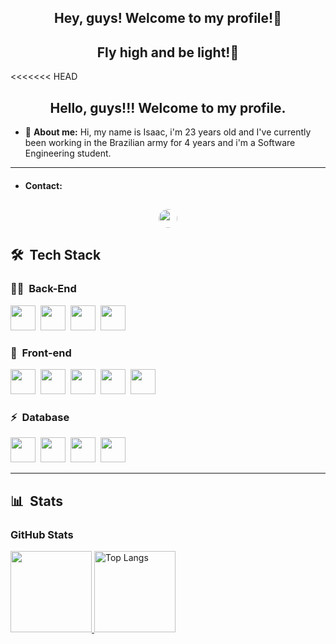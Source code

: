 <center><h2>Hey, guys! Welcome to my profile!🚀</h2></center>
<center><h2>Fly high and be light!🎈</h2></center>

<<<<<<< HEAD
<center><h2>Hello, guys!!! Welcome to my profile.</h2></center>

 - 🙋 **About me:** Hi, my name is Isaac, i'm 23 years old and I've currently been working in the Brazilian army for 4 years and i'm a Software Engineering student.
------
- #### Contact:
[<center><img style="width: 30px; border-radius: 50px" src="https://cdn.jsdelivr.net/gh/devicons/devicon@latest/icons/linkedin/linkedin-original.svg" /></center>](https://www.linkedin.com/in/isaac-souza-4a435925a/)
------
## 🛠 &nbsp;Tech Stack

### 👩‍💻 &nbsp;Back-End


<img style="width: 40px;" src="https://cdn.jsdelivr.net/gh/devicons/devicon@latest/icons/nodejs/nodejs-plain-wordmark.svg" />&nbsp;
<img style="width: 40px;" src="https://cdn.jsdelivr.net/gh/devicons/devicon@latest/icons/typescript/typescript-original.svg" />&nbsp;
<img style="width: 40px;" src="https://cdn.jsdelivr.net/gh/devicons/devicon@latest/icons/dot-net/dot-net-original-wordmark.svg" />&nbsp;
<img style="width: 40px;" src="https://cdn.jsdelivr.net/gh/devicons/devicon@latest/icons/csharp/csharp-original.svg" />&nbsp;

### 🎨 &nbsp;Front-end


 <img style="width: 40px" src="https://cdn.jsdelivr.net/gh/devicons/devicon@latest/icons/html5/html5-original.svg" />&nbsp;
 <img style="width: 40px" src="https://cdn.jsdelivr.net/gh/devicons/devicon@latest/icons/css3/css3-original.svg" />&nbsp;
 <img style="width: 40px" src="https://cdn.jsdelivr.net/gh/devicons/devicon@latest/icons/react/react-original.svg" />&nbsp;
 <img style="width: 40px" src="https://cdn.jsdelivr.net/gh/devicons/devicon@latest/icons/angular/angular-original.svg" />&nbsp;
 <img style="width: 40px" src="https://cdn.jsdelivr.net/gh/devicons/devicon@latest/icons/bootstrap/bootstrap-original.svg" />&nbsp;

### ⚡ &nbsp;Database

<img style="width: 40px" src="https://cdn.jsdelivr.net/gh/devicons/devicon@latest/icons/mongodb/mongodb-plain-wordmark.svg" />&nbsp;
<img style="width: 40px" src="https://cdn.jsdelivr.net/gh/devicons/devicon@latest/icons/microsoftsqlserver/microsoftsqlserver-plain-wordmark.svg" />&nbsp;
<img style="width: 40px" src="https://cdn.jsdelivr.net/gh/devicons/devicon@latest/icons/mysql/mysql-original-wordmark.svg" />&nbsp;
<img style="width: 40px" src="https://cdn.jsdelivr.net/gh/devicons/devicon@latest/icons/postgresql/postgresql-plain-wordmark.svg" />&nbsp;

------
## 📊 &nbsp;Stats

<h3 align="left">GitHub Stats</h3>

<div align="left">
	<a href="https://github.com/IsaacDevBr/github-readme-stats" target = "_blank">
		<img height="130em" src="https://github-readme-stats-git-masterrstaa-rickstaa.vercel.app/api?username=IsaacDevBr&hide_title=true&show_icons=true&include_all_commits=false&count_private=true&line_height=25&hide=issues&bg_color=020114&title_color=7520FF&text_color=FFF&border_radius=3&border_color=181832&icon_color=7520FF&theme=jolly">
	</a>
	<img alt="Top Langs" height="130em" src="https://github-readme-stats-git-masterrstaa-rickstaa.vercel.app/api/top-langs/?username=IsaacDevBr&line_height=10&card_width=290&layout=compact&hide_title=false&count_private=true&langs_count=4&show_icons=true&title_color=7520FF&hide=html,css&bg_color=020114&text_color=8B8B8B&border_radius=3&border_color=181832"> 
    
<!-- <a href="https://git.io/streak-stats">
<img height="130em" src="https://streak-stats.demolab.com?user=IsaacDevBr&theme=buefy-dark&border_radius=3&date_format=M%20j%5B%2C%20Y%5D&background=020114&border=181832&ring=7520FF&stroke=181832&currStreakLabel=ED00F2&sideLabels=FCFCFC&currStreakNum=ED00F2&fire=ED00F2&sideNums=7520FF&dates=8B8B8B">
	</a> -->
</div>


<!--
**IsaacDevBr/IsaacDevBr** is a ✨ _special_ ✨ repository because its `README.md` (this file) appears on your GitHub profile.

Here are some ideas to get you started:

- 🔭 I’m currently working on ...
- 🌱 I’m currently learning ...
- 👯 I’m looking to collaborate on ...
- 🤔 I’m looking for help with ...
- 💬 Ask me about ...
- 📫 How to reach me: ...
- 😄 Pronouns: ...
- ⚡ Fun fact: ...
-->

